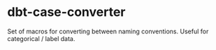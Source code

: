 # dbt-case-converter
Set of macros for converting between naming conventions. Useful for categorical / label data.
